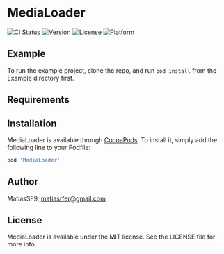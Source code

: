 # MediaLoader

[![CI Status](https://img.shields.io/travis/MatiasSF9/MediaLoader.svg?style=flat)](https://travis-ci.org/MatiasSF9/MediaLoader)
[![Version](https://img.shields.io/cocoapods/v/MediaLoader.svg?style=flat)](https://cocoapods.org/pods/MediaLoader)
[![License](https://img.shields.io/cocoapods/l/MediaLoader.svg?style=flat)](https://cocoapods.org/pods/MediaLoader)
[![Platform](https://img.shields.io/cocoapods/p/MediaLoader.svg?style=flat)](https://cocoapods.org/pods/MediaLoader)

## Example

To run the example project, clone the repo, and run `pod install` from the Example directory first.

## Requirements

## Installation

MediaLoader is available through [CocoaPods](https://cocoapods.org). To install
it, simply add the following line to your Podfile:

```ruby
pod 'MediaLoader'
```

## Author

MatiasSF9, matiasrfer@gmail.com

## License

MediaLoader is available under the MIT license. See the LICENSE file for more info.
